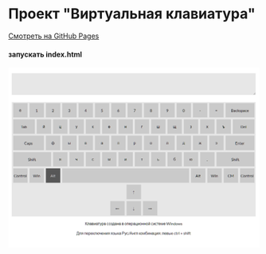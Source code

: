 # Проект "Виртуальная клавиатура"

[Смотреть на GitHub Pages ](https://mksfreelance.github.io/virtual-keyboard/index.html)

#### запускать index.html

![](./screenshot.png)
